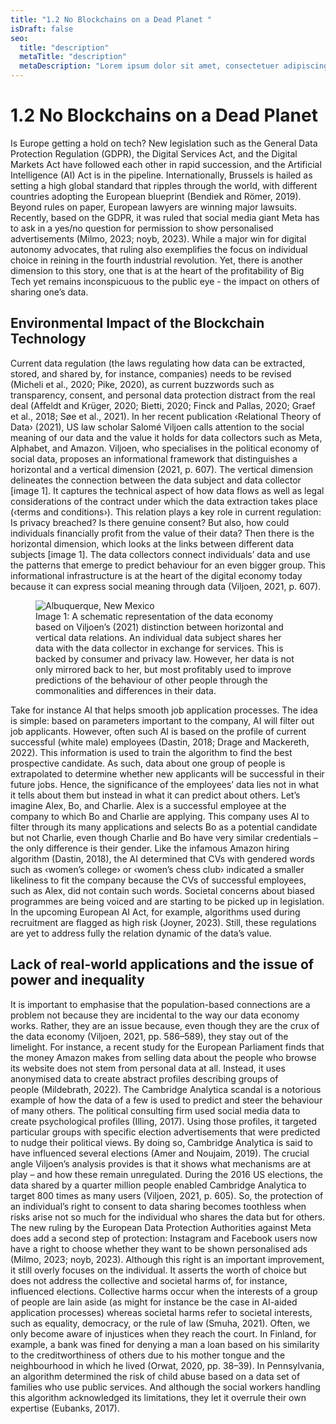 ```yaml
---
title: "1.2 No Blockchains on a Dead Planet "
isDraft: false
seo:
  title: "description"
  metaTitle: "description"
  metaDescription: "Lorem ipsum dolor sit amet, consectetuer adipiscing elit. Aenean commodo ligula eget dolor."
---
```


# 1.2 No Blockchains on a Dead Planet

Is Europe getting a hold on tech? New legislation such as the General Data Protection Regulation (GDPR), the Digital Services Act, and the Digital Markets Act have followed each other in rapid succession, and the Artificial Intelligence (AI) Act is in the pipeline. Internationally, Brussels is hailed as setting a high global standard that ripples through the world, with different countries adopting the European blueprint (Bendiek and Römer, 2019).
Beyond rules on paper, European lawyers are winning major lawsuits. Recently, based on the GDPR, it was ruled that social media giant Meta has to ask in a yes/no question for permission to show personalised advertisements (Milmo, 2023; noyb, 2023). While a major win for digital autonomy advocates, that ruling also exemplifies the focus on individual choice in reining in the fourth industrial revolution. Yet, there is another dimension to this story, one that is at the heart of the profitability of Big Tech yet remains inconspicuous to the public eye - the impact on others of sharing one’s data.

## Environmental Impact of the Blockchain Technology

Current data regulation (the laws regulating how data can be extracted, stored, and shared by, for instance, companies) needs to be revised (Micheli et al., 2020; Pike, 2020), as current buzzwords such as transparency, consent, and personal data protection distract from the real deal (Affeldt and Krüger, 2020; Bietti, 2020; Finck and Pallas, 2020; Graef et al., 2018; Søe et al., 2021).
In her recent publication ‹Relational Theory of Data› (2021), US law scholar Salomé Viljoen calls attention to the social meaning of our data and the value it holds for data collectors such as Meta, Alphabet, and Amazon. Viljoen, who specialises in the political economy of social data, proposes an informational framework that distinguishes a horizontal and a vertical dimension (2021, p. 607). The vertical dimension delineates the connection between the data subject and data collector [image 1]. It captures the technical aspect of how data flows as well as legal considerations of the contract under which the data extraction takes place (‹terms and conditions›). This relation plays a key role in current regulation: Is privacy breached? Is there genuine consent? But also, how could individuals financially profit from the value of their data?
Then there is the horizontal dimension, which looks at the links between different data subjects [image 1]. The data collectors connect individuals’ data and use the patterns that emerge to predict behaviour for an even bigger group. This informational infrastructure is at the heart of the digital economy today because it can express social meaning through data (Viljoen, 2021, p. 607).

<figure>
    <img src="https://picsum.photos/1152/768"
         alt="Albuquerque, New Mexico">
    <figcaption>Image 1: A schematic representation of the data economy based on Viljoen’s (2021) distinction between horizontal and vertical data relations. An individual data subject shares her data with the data collector in exchange for services. This is backed by consumer and privacy law. However, her data is not only mirrored back to her, but most profitably used to improve predictions of the behaviour of other people through the commonalities and differences in their data. </figcaption>
</figure>

Take for instance AI that helps smooth job application processes. The idea is simple: based on parameters important to the company, AI will filter out job applicants. However, often such AI is based on the profile of current successful (white male) employees (Dastin, 2018; Drage and Mackereth, 2022). This information is used to train the algorithm to find the best prospective candidate. As such, data about one group of people is extrapolated to determine whether new applicants will be successful in their future jobs. Hence, the significance of the employees’ data lies not in what it tells about them but instead in what it can predict about others.
Let’s imagine Alex, Bo, and Charlie. Alex is a successful employee at the company to which Bo and Charlie are applying. This company uses AI to filter through its many applications and selects Bo as a potential candidate but not Charlie, even though Charlie and Bo have very similar credentials – the only difference is their gender. Like the infamous Amazon hiring algorithm (Dastin, 2018), the AI determined that CVs with gendered words such as ‹women’s college› or ‹women’s chess club› indicated a smaller likeliness to fit the company because the CVs of successful employees, such as Alex, did not contain such words.
Societal concerns about biased programmes are being voiced and are starting to be picked up in legislation. In the upcoming European AI Act, for example, algorithms used during recruitment are flagged as high risk (Joyner, 2023). Still, these regulations are yet to address fully the relation dynamic of the data’s value.

## Lack of real-world applications and the issue of power and inequality

It is important to emphasise that the population-based connections are a problem not because they are incidental to the way our data economy works. Rather, they are an issue because, even though they are the crux of the data economy (Viljoen, 2021, pp. 586–589), they stay out of the limelight. For instance, a recent study for the European Parliament finds that the money Amazon makes from selling data about the people who browse its website does not stem from personal data at all. Instead, it uses anonymised data to create abstract profiles describing groups of people (Mildebrath, 2022).
The Cambridge Analytica scandal is a notorious example of how the data of a few is used to predict and steer the behaviour of many others. The political consulting firm used social media data to create psychological profiles (Illing, 2017). Using those profiles, it targeted particular groups with specific election advertisements that were predicted to nudge their political views. By doing so, Cambridge Analytica is said to have influenced several elections (Amer and Noujaim, 2019).
The crucial angle Viljoen’s analysis provides is that it shows what mechanisms are at play – and how these remain unregulated. During the 2016 US elections, the data shared by a quarter million people enabled Cambridge Analytica to target 800 times as many users (Viljoen, 2021, p. 605). So, the protection of an individual’s right to consent to data sharing becomes toothless when risks arise not so much for the individual who shares the data but for others.
The new ruling by the European Data Protection Authorities against Meta does add a second step of protection: Instagram and Facebook users now have a right to choose whether they want to be shown personalised ads (Milmo, 2023; noyb, 2023). Although this right is an important improvement, it still overly focuses on the individual. It asserts the worth of choice but does not address the collective and societal harms of, for instance, influenced elections. Collective harms occur when the interests of a group of people are lain aside (as might for instance be the case in AI-aided application processes) whereas societal harms refer to societal interests, such as equality, democracy, or the rule of law (Smuha, 2021).
Often, we only become aware of injustices when they reach the court. In Finland, for example, a bank was fined for denying a man a loan based on his similarity to the creditworthiness of others due to his mother tongue and the neighbourhood in which he lived (Orwat, 2020, pp. 38–39). In Pennsylvania, an algorithm determined the risk of child abuse based on a data set of families who use public services. And although the social workers handling this algorithm acknowledged its limitations, they let it overrule their own expertise (Eubanks, 2017).
